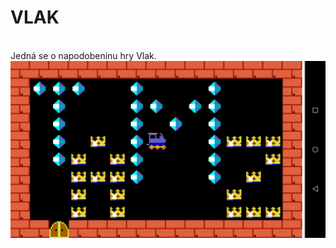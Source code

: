 <html>
  <h1>VLAK</h1>
  <br>
  Jedná se o napodobeninu hry Vlak.
  <br>


<img src="vlak.png" alt="Vlak">
</html>
